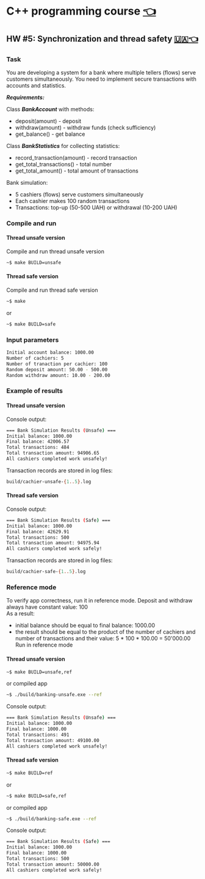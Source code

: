 # C++ programming course [👈](../README-EN.md)

## HW #5: Synchronization and thread safety [🇺🇦👈](./README.md)

### Task

You are developing a system for a bank where multiple tellers (flows) serve customers simultaneously. You need to implement secure transactions with accounts and statistics.

***Requirements:***

Class ***BankAccount*** with methods:

- deposit(amount) - deposit
- withdraw(amount) - withdraw funds (check sufficiency)
- get_balance() - get balance

Class ***BankStatistics*** for collecting statistics:

- record_transaction(amount) - record transaction
- get_total_transactions() - total number
- get_total_amount() - total amount of transactions

Bank simulation:

- 5 cashiers (flows) serve customers simultaneously
- Each cashier makes 100 random transactions
- Transactions: top-up (50-500 UAH) or withdrawal (10-200 UAH)

### Compile and run

#### Thread unsafe version

Compile and run thread unsafe version

```bash
~$ make BUILD=unsafe
```

#### Thread safe version

Compile and run thread safe version

```bash
~$ make
```

or

```bash
~$ make BUILD=safe
```

### Input parameters

```bash
Initial account balance: 1000.00
Number of cachiers: 5
Number of tranaction per cachier: 100
Random deposit amount: 50.00 - 500.00
Random withdraw amount: 10.00 - 200.00
```

### Example of results

#### Thread unsafe version

Console output:

```bash
=== Bank Simulation Results (Unsafe) ===
Initial balance: 1000.00
Final balance: 42006.57
Total transactions: 484
Total transaction amount: 94906.65
All cashiers completed work unsafely!
```

Transaction records are stored in log files:

```bash
build/cachier-unsafe-{1..5}.log
```

#### Thread safe version

Console output:

```bash
=== Bank Simulation Results (Safe) ===
Initial balance: 1000.00
Final balance: 42629.91
Total transactions: 500
Total transaction amount: 94975.94
All cashiers completed work safely!
```

Transaction records are stored in log files:

```bash
build/cachier-safe-{1..5}.log
```

### Reference mode

To verify app correctness, run it in reference mode. Deposit and withdraw always have constant value: 100 \
As a result:

- initial balance should be equal to final balance: 1000.00
- the result should be equal to the product of the number of cachiers and number of transactions and their value: 5 \* 100 \* 100.00 = 50'000.00 \
Run in reference mode

#### Thread unsafe version

```bash
~$ make BUILD=unsafe,ref
```

or compiled app

```bash
~$ ./build/banking-unsafe.exe --ref
```

Console output:

```bash
=== Bank Simulation Results (Unsafe) ===
Initial balance: 1000.00
Final balance: 1000.00
Total transactions: 491
Total transaction amount: 49100.00
All cashiers completed work unsafely!
```

#### Thread safe version

```bash
~$ make BUILD=ref
```

or

```bash
~$ make BUILD=safe,ref
```

or compiled app

```bash
~$ ./build/banking-safe.exe --ref
```

Console output:

```bash
=== Bank Simulation Results (Safe) ===
Initial balance: 1000.00
Final balance: 1000.00
Total transactions: 500
Total transaction amount: 50000.00
All cashiers completed work safely!
```
